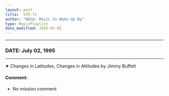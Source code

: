 ```yaml
---
layout: post
title:  STS-71
author: "NASA: Music to Wake Up By"
type: MusicPlaylist
date_modified: 1995-07-02
---
```


----
### DATE: July 02, 1995
----
✷ Changes in Latitudes, Changes in Attitudes by Jimmy Buffett

#### Comment:
* No mission comment
